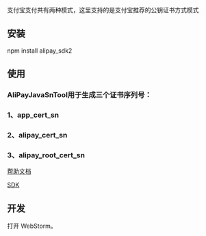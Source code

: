 支付宝支付共有两种模式，这里支持的是支付宝推荐的公钥证书方式模式


## 安装

npm install alipay_sdk2


## 使用

### AliPayJavaSnTool用于生成三个证书序列号：
### 1、app_cert_sn
### 2、alipay_cert_sn
### 3、alipay_root_cert_sn

[帮助文档](https://github.com/wujinhong/aliPay/raw/master/公钥证书方式模式.docx)

[SDK](https://www.npmjs.com/package/alipay_sdk2)


## 开发

打开 WebStorm。